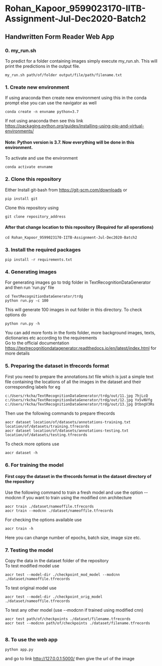 # Rohan_Kapoor_9599023170-IITB-Assignment-Jul-Dec2020-Batch2

## Handwritten Form Reader Web App  

### 0. my_run.sh
To predict for a folder containing images simply execute my_run.sh. This will print the predictions in the output file.
```
my_run.sh path/of/folder output/file/path/filename.txt
```

### 1. Create new environment  
If using anaconda then create new environment using this in the conda prompt else you can use the navigator as well
```
conda create -n envname python=3.7
```
If not using anaconda then see this link
https://packaging.python.org/guides/installing-using-pip-and-virtual-environments/  

#### Note: Python version is 3.7. Now everything will be done in this environment.

To activate and use the environment 
```
conda activate envname
```

### 2. Clone this repository  
Either Install git-bash from https://git-scm.com/downloads
or 
```
pip install git
```  

Clone this repository using 
```
git clone repository_address
```  
#### After that change location to this repository (Required for all operations)  
```
cd Rohan_Kapoor_9599023170-IITB-Assignment-Jul-Dec2020-Batch2 
```

### 3. Install the required packages    
```
pip install -r requirements.txt
```

### 4. Generating images  
For generating images go to trdg folder in TextRecognitionDataGenerator and then run 'run.py' file
```
cd TextRecognitionDataGenerator/trdg
python run.py -c 100
```  
This will generate 100 images in out folder in this directory.
To check options do
```
python run.py -h
```
You can add more fonts in the fonts folder, more background images, texts, dictionaries etc according to the requirements  
Go to the official documentation https://textrecognitiondatagenerator.readthedocs.io/en/latest/index.html for more details

### 5. Preparing the dataset in tfrecords format
First you need to prepare the annotations.txt file which is just a simple text file containing the locations of all the images in the dataset and their corresponding labels
for eg
```
c:/Users/rkcha/TextRecognitionDataGenerator/trdg/out/11.jpg 7hjLcQ
c:/Users/rkcha/TextRecognitionDataGenerator/trdg/out/12.jpg Yx5vNVfg
c:/Users/rkcha/TextRecognitionDataGenerator/trdg/out/13.jpg DtbngV3Rs
```

Then use the following commands to prepare tfrecords
```
aocr dataset location/of/datasets/annotations-training.txt location/of/datasets/training.tfrecords
aocr dataset location/of/datasets/annotations-testing.txt location/of/datasets/testing.tfrecords
```

To check more options use
```
aocr dataset -h
```

### 6. For training the model
#### First copy the dataset in the tfrecords format in the dataset directory of the repository

Use the following command to train a fresh model and use the option --modcnn if you want to train using the modified cnn architecture  
```
aocr train ./dataset/nameoffile.tfrecords
aocr train --modcnn ./dataset/nameoffile.tfrecords
```  
  
For checking the options available use
```
aocr train -h
```
Here you can change number of epochs, batch size, image size etc.

### 7. Testing the model
Copy the data in the dataset folder of the repository  
To test modified model use 
```
aocr test --model-dir ./checkpoint_mod_model --modcnn ./dataset/nameoffile.tfrecords
```  
To test original model use
```
aocr test --model-dir ./checkpoint_orig_model ./dataset/nameoffile.tfrecords
```  
To test any other model (use --modcnn if trained using modified cnn)
```
aocr test path/of/checkpoints ./dataset/filename.tfrecords
aocr test --modcnn path/of/checkpoints ./dataset/filename.tfrecords
 
```
### 8. To use the web app
```
python app.py
```
and go to link http://127.0.0.1:5000/  then give the url of the image

